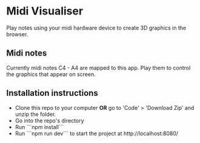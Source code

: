 # Midi Visualiser
Play notes using your midi hardware device to create 3D graphics in the browser.

## Midi notes
Currently midi notes C4 - A4 are mapped to this app. Play them to control the graphics that appear on screen.

## Installation instructions
<ul>
<li> Clone this repo to your computer <b>OR</b> go to 'Code' > 'Download Zip' and unzip the folder.
<li> Go into the repo's directory
<li> Run ```npm install```
<li> Run ```npm run dev``` to start the project at http://localhost:8080/
</ul>